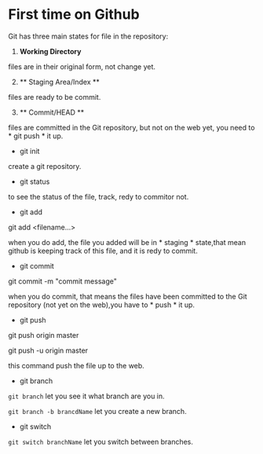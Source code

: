 #	First time on Github

Git has three main states for file in the repository:

1.	**Working Directory**

files are in their original form, not change yet.

2.	** Staging Area/Index **

files are ready to be commit.

3.	** Commit/HEAD **

files are committed in the Git repository, but not on the web yet, you need to * git push * it up.

-	git init

create a git repository.

-	git status

to see the status of the file, track, redy to commitor not.

-	git add

git add <filename...>

when you do add, the file you added will be in * staging * state,that mean github is keeping track of this file, and it is redy to commit.

-	git commit

git commit -m "commit message"

when you do commit, that means the files have been committed to the Git repository (not yet on the web),you have to * push * it up.

-	git push

git push origin master

git push -u origin master

this command push the file up to the web.

-	git branch

`git branch` let you see it what branch are you in.

`git branch -b brancdName` let you create a new branch.

-	git switch 

`git switch branchName` let you switch between branches.



